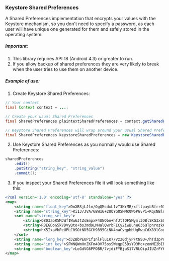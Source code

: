 ### Keystore Shared Preferences

A Shared Preferences implementation that encrypts your values with the Keystore mechanism, so you don't need to specify a password, as each user will have unique one generated for them and safely stored in the operating system.

##### Important:

1. This library requires API 18 (Android 4.3) or greater to run.
2. If you allow backup of shared preferences they are very likely to break when the user tries to use them on another device.

##### Example of use:

1. Create Keystore Shared Preferences:
```java
// Your context
final Context context = ...;

// Create your usual Shared Preferences
final SharedPreferences plaintextSharedPreferences = context.getSharedPreferences("shared_preferences_name", Context.MODE_PRIVATE);

// Keystore Shared Preferences will wrap around your usual Shared Preferences and encrypt values that pass through
final SharedPreferences keystoreSharedPreferences = new KeystoreSharedPreferences(context, plaintextSharedPreferences);
```

2. Use Keystore Shared Preferences as you normally would use Shared Preferences:
```java
sharedPreferences
    .edit()
    .putString("string_key", "string_value")
    .commit();
```

3. If you inspect your Shared Preferences file it will look something like this:
```xml
<?xml version='1.0' encoding='utf-8' standalone='yes' ?>
<map>
    <string name="float_key">DmXBSjLJlm/OgQMsdxL1vT3KrMB/xfllpayLBfrr03FvQpcE09UyMVjPjTP8MKfbwfLb/WKm+y4u&#10;kAND5oozr7nlwqF99NjfuWUQsRHclYkRviBaiMhHvHTlj5tt/NKzmakiQpCry11q5CI/6rQZlGIE&#10;RxXT4IGcC8FIyyy1CgFvGhya+dXMRtBWd/x3bMtl5CLBJ0adiolS6x67O3IxbRK36LkOFQBat4tW&#10;EGgF95is0Q7PiJ/lX/VVelXVag9ipcZgmrBA423HyG7vP269eCh+2VqfYEXa2SR79/cl4W/YkrjP&#10;hoUjvtTt1RWUJIwOiwrHQCYj4JYwAweKb1S+CA==&#10;    </string>
    <string name="string_key">Ri1J/JVA/6BW16+2UOYGOSHMK0W6PGvPi+KqsNBlnPl5ZYWezv68iAGoG+LTj2vJmBhH0ITv5VmU&#10;ygpxirIjWs6QTmQdnAGYBSrsTUXRjALWHM4tliPPRB5eA3Ys+e/IUIBVPEhPbbrPw2nQfZ/VQiBu&#10;hFU6BWfilKji2K9JFIjKTmXNVjL/RqfToho490aVDijMv5wnq+T1K0yMOX2S8XL6dn8HXB6oebto&#10;5B0YRY99Eu+2kZZOD18O1NXEaf9Fnfo+981U9eRJQq+yRLY/PMSCwHzjIGqtXEDF3/nuebd8KwTu&#10;aW6IjcFLPlTaFvPv7vyYkqX4MwHd+XRNB1bQhw==&#10;    </string>
    <set name="string_set_key">
        <string>O803abR5MJWf1Wu6JtZsEmpxF4UNObn+hfJtfOF5Myml3QBlSKG3xSUG4j104CzjjPw7lYV0LplL&#10;Wj0la1IMg9PVGlbffQ6az305V7I5qE09Qq5tjrQF8KifsuZU66s9pRLtwpK4x08nGmpCL3oEExpg&#10;LhPmLUaH6lbp6znPmt+vVi+mVqTUTLReCjJUFxi1GV38c5ljQE9+j71BqXZ+45ywYZt4Ht0YfVSD&#10;Fr/yo0c6W9JHXuvIy9cCIz8nnlwZQKg+93GRXxcI7E5xfwubjFK+pvWJXASM3oucXaZ7zP5p1qSL&#10;RenMZR+sdEMLL1iQdMp5n7gJBQsdksu4ZumFUQ==&#10;        </string>
        <string>R8EGDoG5kVDVyQto+bs3md9LMHalQwrbFICy2iwBunW636QTpnrozkAQoohvhgIcNWfnIumUwrTJ&#10;U+8E53WmzgO6cEVaK4hSP9b4sYk2aEPmdqNwfU+rIYD5kmTxDwGyzino/VH3YOx+tkm/WjlLZp5q&#10;umKK9xQHUv+rcY90Ysf6N14ME39AjrOL3iZVgITMRJ71WcJupAjmGAv0nNqZm5l3gJ6Ustr2bqve&#10;mdov7BoKRNozE1DjpXlBJiQHn89esK/haa5w9bvkuSQgAKjvlgBtDu4eZo46wd9fzDl4+qcgNn7X&#10;0+2NLSvnJ9Gf+oJTGBGVfXkDIeMabgur7AzCvQ==&#10;        </string>
        <string>hX5IxaVbPeUPLC0SOtND5GCH9895GiNK4naCvqpbHUgRwuCdX89lGoyy6hzjzW4ZDhVZwZVe8DDg&#10;exwcn1qmtfqWRnK7N05jjt2gKgVHxmVLp41sGN7AizUicljaQiqrqfzW5AQXEozYZBsTqo/Yifai&#10;Z7Jetu2wEnBMrpf3f5KN9HnIT6/Wx2JOTfskz0/sVuxzGz9478iSnpqXCX4Xpj3YBNikycx6FzWx&#10;2+jVOuYrvG7fUa1uW9gbg+XwAA0u64XY8KYseQVpAmFdtWJ3XwamWbmflcAX8g5GKMF79m4V9kne&#10;Ip9dLN44I2oXFzXvh78GX6okvWxR/zgKqNNMtQ==&#10;        </string>
    </set>
    <string name="long_key">dJZBbPEUP1f1nlFlu1K7/Vz20djyPFtNSU+/hTd3pPn0B8YlOdRUCSM7U7RXRsxoXHZL3+oaYiId&#10;1tBlgm18EqIXWraX9Ro0Mo6RiWKr/eil8YNJn8/LtdhLvmgJMyFL2AnxXk7G7/xP/T0FDtmNpOiv&#10;AydL07FZqPQ9O3vfHxlpphKEGq0js9GJsWdxwBt+2JaIiRX8S2RZLb6FT3ANAXYjpl/WU13fFJ3V&#10;656nGNaJaNDDw38wixIavm90lYpGUWpgs89nqRIHhfUjx6N+kOOT9fUjdgHEU7Uj9PKaSkxpJa5A&#10;nkm9f4vHZxGocBPfKriODw5V43S9zSboveqSbg==&#10;    </string>
    <string name="int_key">SFWNQWmHnZKFm4OV75osSWegpE5DsY93Mc+zomME2bIhB+QBgcgLaH0lO7Xa6DXsUQakbNIlO4s0&#10;QeY5ll8usPJRKxYqUnuseQJJA1PSjKFljQy7ou+GDeDjDuskWfdK2rm+9GTadROTbgOFfjDch/1J&#10;D1zSBZhyOk3eqWdq3caP8RWSGz4ez4ei/rEB/q5VMAj+dO1zAzGjzzaslYadCXgRfhLLz49Qbyc8&#10;WxZgSZez2kAv4/nZ/AqDWTmwv+7tXZORub/hDiDWK9fDBqG9cTeWuRV1H4zl7k3ToWZPGbdDygxq&#10;Q/icTh94tJLeR95+rXMRVwYXXHGzy+NZd8nqdQ==&#10;    </string>
    <string name="boolean_key">LoGdVG6PPOBR/7vjdiFYBjuS17VRLOipJIUZrFY6lRlrvSfnP1veTyOGgxr0I8sY2H96HU71oDqX&#10;HMswLI8VRz5aMavCZqnFHg3WuSx85NfkZdQfEY8Jft4lnUwplDM1xlpXIr6ROWF+n1+rUwEh1e+I&#10;R9TYkiQ+tgDMcqgJzxq+JVQ6JuJLS1ANTHpBb5Ig1IHZA+zHxKYDmlmWTiVBw57pfUBY7gqZUK7R&#10;9I8ynJXmaLpLxtskVWp5RmUzNdstU+gyDTN89c7TjiTYuINHZbR11Quj7bqAysVQNvxVQyUh8bXt&#10;MSl0iETYo2eZcIr4zfTIUj3mpOa7lBvz+B8Hww==&#10;    </string>
</map>
```
